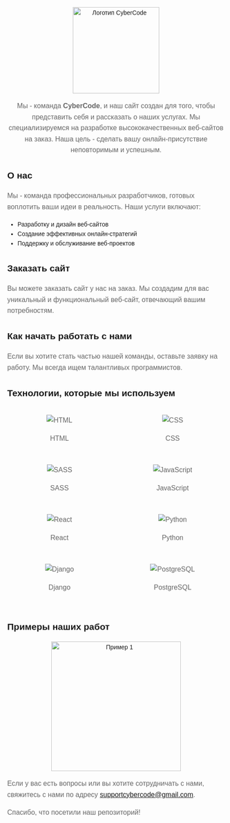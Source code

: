 <!DOCTYPE html>
<html>
<head>
  <style>
    body {
      font-family: 'Space Grotesk', sans-serif;
      line-height: 1.6;
    }

    h2 {
      font-family: 'Josefin Sans', sans-serif;
      font-size: 24px;
      color: #333;
      margin-bottom: 16px;
    }

    div {
      text-align: center;
    }

    img {
      max-width: 100%;
      height: auto;
    }

    p {
      font-size: 16px;
      color: #666;
    }

    .technologies {
      display: flex;
      flex-wrap: wrap;
      justify-content: space-between;
    }

    .technology {
      width: 48%;
      margin-bottom: 16px;
    }
  </style>
</head>
<body>

<div>
  <img src="https://mikond.com/media/logos/2023/07/17/mikond.jpg" alt="Логотип CyberCode" width="200">
</div>

<p align="center">
  Мы - команда <b>CyberCode</b>, и наш сайт создан для того, чтобы представить себя и рассказать о наших услугах. Мы специализируемся на разработке высококачественных веб-сайтов на заказ. Наша цель - сделать вашу онлайн-присутствие неповторимым и успешным.
</p>

<h2>О нас</h2>

<p>
  Мы - команда профессиональных разработчиков, готовых воплотить ваши идеи в реальность. Наши услуги включают:
</p>

<ul>
  <li>Разработку и дизайн веб-сайтов</li>
  <li>Создание эффективных онлайн-стратегий</li>
  <li>Поддержку и обслуживание веб-проектов</li>
</ul>

<h2>Заказать сайт</h2>

<p>
  Вы можете заказать сайт у нас на заказ. Мы создадим для вас уникальный и функциональный веб-сайт, отвечающий вашим потребностям.
</p>

<h2>Как начать работать с нами</h2>

<p>
  Если вы хотите стать частью нашей команды, оставьте заявку на работу. Мы всегда ищем талантливых программистов.
</p>

<h2>Технологии, которые мы используем</h2>

<div class="technologies">
  <div class="technology">
    <p><img src="https://www.rosloto.net/public/userfiles/blog/2018-09/html5-games.jpg" alt="HTML"></p>
    <p>HTML</p>
  </div>
  <div class="technology">
    <p><img src="https://mind-flows.com/wp-content/uploads/2021/07/css.gif" alt="CSS"></p>
    <p>CSS</p>
  </div>
  <div class="technology">
    <p><img src="https://videosdeti.com.br/wp-content/uploads/2019/01/sass-cover.png" alt="SASS"></p>
    <p>SASS</p>
  </div>
  <div class="technology">
    <p><img src="https://it-black.ru/wp-content/uploads/2017/08/javscript.png" alt="JavaScript"></p>
    <p>JavaScript</p>
  </div>
  <div class="technology">
    <p><img src="https://treningi4you.com/upload/iblock/d87/js_react_shkola_programmirovaniya_khekslet.jpg" alt="React"></p>
    <p>React</p>
  </div>
  <div class="technology">
    <p><img src="https://sun9-17.userapi.com/impg/H0Qn36Wnbe-DTQS476PQEA9dIZZMQ-uBcDal8w/5IkuysphJ4c.jpg?size=1890x800&quality=96&sign=b7fdd620c942cda80d3ed97de30c1fad&c_uniq_tag=DYIt0ssf_OkKeFiVL_T7iFsPBAVu3sqCFO3zP8IsJlI&type=album" alt="Python"></p>
    <p>Python</p>
  </div>
  <div class="technology">
    <p><img src="https://hostgeek.ru/uploads/posts/2020-07/1593623379_deploj-django.jpg" alt="Django"></p>
    <p>Django</p>
  </div>
  <div class="technology">
    <p><img src="https://www.linode.com/wp-content/uploads/2020/09/postgres-featured-image.png" alt="PostgreSQL"></p>
    <p>PostgreSQL</p>
  </div>
  <!-- Добавьте другие технологии по аналогии здесь -->
</div>

<h2>Примеры наших работ</h2>

<div align="center">
  <img src="https://mikond.com/" alt="Пример 1" width="300">
</div>

<p>
  Если у вас есть вопросы или вы хотите сотрудничать с нами, свяжитесь с нами по адресу <a href="mailto:supportcybercode@gmail.com">supportcybercode@gmail.com</a>.
</p>

<p>
  Спасибо, что посетили наш репозиторий!
</p>

</body>
</html>
